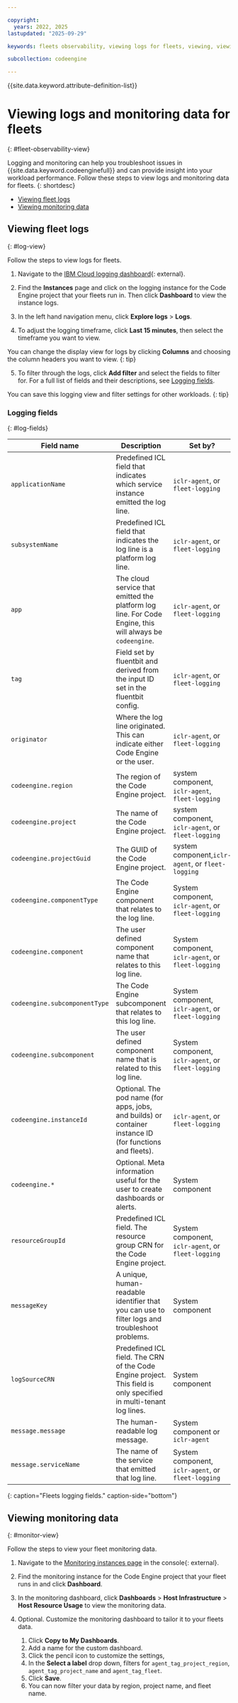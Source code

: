 ```yaml
---

copyright:
  years: 2022, 2025
lastupdated: "2025-09-29"

keywords: fleets observability, viewing logs for fleets, viewing, viewing logs, monitoring for fleets, monitoring data

subcollection: codeengine

---
```



{{site.data.keyword.attribute-definition-list}}

# Viewing logs and monitoring data for fleets
{: #fleet-observability-view}

Logging and monitoring can help you troubleshoot issues in {{site.data.keyword.codeenginefull}} and can provide insight into your workload performance. Follow these steps to view logs and monitoring data for fleets.
{: shortdesc}

- [Viewing fleet logs](#log-view)
- [Viewing monitoring data](#monitor-view)

## Viewing fleet logs
{: #log-view}

Follow the steps to view logs for fleets.

1. Navigate to the [IBM Cloud logging dashboard](https://cloud.ibm.com/observability/logging){: external}.

2. Find the **Instances** page and click on the logging instance for the Code Engine project that your fleets run in. Then click **Dashboard** to view the instance logs. 

3. In the left hand navigation menu, click **Explore logs** > **Logs**.

4. To adjust the logging timeframe, click **Last 15 minutes**, then select the timeframe you want to view. 

You can change the display view for logs by clicking **Columns** and choosing the column headers you want to view.
{: tip}

5. To filter through the logs, click **Add filter** and select the fields to filter for. For a full list of fields and their descriptions, see [Logging fields]().

You can save this logging view and filter settings for other workloads.
{: tip}

### Logging fields
{: #log-fields}


| Field name | Description | Set by? | Example value |
|---------|-----------|------------------|------------------|
| `applicationName` | Predefined ICL field that indicates which service instance emitted the log line. | `iclr-agent`, or `fleet-logging` | `ibm-platform-logs` |
| `subsystemName` | Predefined ICL field that indicates the log line is a platform log line. | `iclr-agent`, or `fleet-logging` | `codeengine:<project-guid>` |
| `app` | The cloud service that emitted the platform log line. For Code Engine, this will always be `codeengine`. | `iclr-agent`, or `fleet-logging` | `codeengine` |
| `tag` | Field set by fluentbit and derived from the input ID set in the fluentbit config. | `iclr-agent`, or `fleet-logging` | `platform.<id>.codeengine` |
| `originator` | Where the log line originated. This can indicate either Code Engine or the user. | `iclr-agent`, or `fleet-logging` | Possible values: `codeengine` or `user` |
| `codeengine.region` | The region of the Code Engine project. | system component, `iclr-agent`, `fleet-logging` | `eu-de` |
| `codeengine.project` | The name of the Code Engine project. | system component, `iclr-agent`, or `fleet-logging` | User defined string |
| `codeengine.projectGuid` | The GUID of the Code Engine project. | system component,`iclr-agent`, or `fleet-logging`| `edf5a781-9673-4c73-b2e2-cd4e04f673b4` |
| `codeengine.componentType` | The Code Engine component that relates to the log line. | System component, `iclr-agent`, or `fleet-logging` | Possible values: `app`, `job`, `job_run`, `fleet`, `function`, `build`, `build_run`, `container` |
| `codeengine.component` | The user defined component name that relates to this log line. | System component, `iclr-agent`, or `fleet-logging` | User defined string |
| `codeengine.subcomponentType` | The Code Engine subcomponent that relates to this log line. | System component, `iclr-agent`, or `fleet-logging`| Possible values: `app_revision`, `job_run`, `fleet_worker`, `fleet_instance`, `function`, `build_run`, `container` |
| `codeengine.subcomponent` | The user defined component name that is related to this log line. | System component, `iclr-agent`, or `fleet-logging`  |  User defined string |
| `codeengine.instanceId` | Optional. The pod name (for apps, jobs, and builds) or container instance ID (for functions and fleets). | `iclr-agent`, or `fleet-logging` | `my-app-0001-pod-abcde` |
| `codeengine.*` | Optional. Meta information useful for the user to create dashboards or alerts.| System component | `durationSeconds` | 
| `resourceGroupId` | Predefined ICL field. The resource group CRN for the Code Engine project. |  System component, `iclr-agent`, or `fleet-logging` | `crn:v1:bluemix:public:resource-controller::a/1010101ea01db1010101ebe1b0e10101d::resource-group:c1d01d010ec10101b0a10a1010101b010` |
| `messageKey` | A unique, human-readable identifier that you can use to filter logs and troubleshoot problems.  | System component |  `codengine.job-run-completed` |
| `logSourceCRN` | Predefined ICL field. The CRN of the Code Engine project. This field is only specified in multi-tenant log lines. | System component |  `<code engine project CRN>` |
| `message.message` | The human-readable log message. | System component or `iclr-agent` | String defined by system component or user | 
| `message.serviceName` |The name of the service that emitted that log line. | System component, `iclr-agent`, or `fleet-logging` | `codeengine` |
{: caption="Fleets logging fields." caption-side="bottom"}

## Viewing monitoring data
{: #monitor-view}

Follow the steps to view your fleet monitoring data.

1. Navigate to the [Monitoring instances page](https://cloud.ibm.com/observability/monitoring) in the console{: external}.
   
3. Find the monitoring instance for the Code Engine project that your fleet runs in and click **Dashboard**.
   
5. In the monitoring dashboard, click **Dashboards** > **Host Infrastructure** > **Host Resource Usage** to view the monitoring data.
   
7. Optional. Customize the monitoring dashboard to tailor it to your fleets data.
    1. Click **Copy to My Dashboards**.
    2. Add a name for the custom dashboard.
    3. Click the pencil icon to customize the settings,
    4. In the **Select a label** drop down, filters for `agent_tag_project_region`, `agent_tag_project_name` and `agent_tag_fleet`.
    5. Click **Save**.
    6. You can now filter your data by region, project name, and fleet name.
